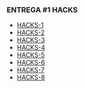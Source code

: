 ### ENTREGA #1 HACKS

- [HACKS-1](https://github.com/arianyelacamacaro/git_h-1.git)
- [HACKS-2](https://github.com/arianyelacamacaro/git_h-2.git)
- [HACKS-3](https://github.com/arianyelacamacaro/git_h-3.git)
- [HACKS-4](https://github.com/arianyelacamacaro/git_h-4.git)
- [HACKS-5](https://github.com/arianyelacamacaro/git_h-5.git)
- [HACKS-6](https://github.com/arianyelacamacaro/git_h-6.git)
- [HACKS-7](https://github.com/arianyelacamacaro/git_h-7.git)
- [HACKS-8](https://github.com/arianyelacamacaro/git_h-8.git)

<!--
**arianyelacamacaro/arianyelacamacaro** is a ✨ _special_ ✨ repository because its `README.md` (this file) appears on your GitHub profile.

Here are some ideas to get you started:

- 🔭 I’m currently working on ...
- 🌱 I’m currently learning ...
- 👯 I’m looking to collaborate on ...
- 🤔 I’m looking for help with ...
- 💬 Ask me about ...
- 📫 How to reach me: ...
- 😄 Pronouns: ...
- ⚡ Fun fact: ...
-->
